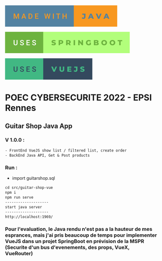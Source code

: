 ![Alt text](readmeResources/readme_svg/made-with-java.svg)

![Alt text](readmeResources/readme_svg/uses-springboot.svg)

![Alt text](readmeResources/readme_svg/uses-vuejs.svg)


# POEC CYBERSECURITE 2022 - EPSI Rennes

## Guitar Shop Java App

### V 1.0.0 : 
    - FrontEnd VueJS show list / filtered list, create order
    - BackEnd Java API, Get & Post products
### Run :

- import guitarshop.sql
```shell
cd src/guitar-shop-vue
npm i
npm run serve
--------------------
start java server
--------------------
http://localhost:1969/
```

### Pour l'evaluation, le Java rendu n'est pas a la hauteur de mes esprances, mais j'ai pris beaucoup de temps pour implementer VueJS dans un projet SpringBoot en prévision de la MSPR (Securite d'un bus d'evenements, des props, VueX, VueRouter)
